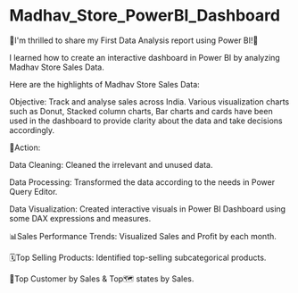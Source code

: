 # Madhav_Store_PowerBI_Dashboard



🎉I'm thrilled to share my First Data Analysis report using Power BI!🎉

I learned how to create an interactive dashboard in Power BI by analyzing Madhav Store Sales Data.

Here are the highlights of Madhav Store Sales Data:

Objective: Track and analyse sales across India. Various visualization charts such as Donut, Stacked column charts, Bar charts and cards have been used in the dashboard to provide clarity about the data and take decisions accordingly.

🔧Action:

Data Cleaning: Cleaned the irrelevant and unused data.

Data Processing: Transformed the data according to the needs in Power Query Editor.

Data Visualization: Created interactive visuals in Power BI Dashboard using some DAX expressions and measures.

📊Sales Performance Trends: Visualized Sales and Profit by each month.

🗓️Top Selling Products: Identified top-selling subcategorical products.

👫Top Customer by Sales & Top🗺️ states by Sales.

